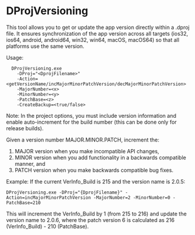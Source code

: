 DProjVersioning
===============

This tool allows you to get or update the app version directly within 
a .dproj file. It ensures synchronization of the app version across 
all targets (ios32, ios64, android, android64, win32, win64, macOS, 
macOS64) so that all platforms use the same version.

Usage: 

```
  DProjVersioning.exe 
    -DProj="<DprojFilename>" 
    -Action=<getVersionName/incMajorMinorPatchVersion/decMajorMinorPatchVersion> 
    -MajorNumber=<x> 
    -MinorNumber=<y> 
    -PatchBase=<z> 
    -CreateBackup=<true/false>
```

Note: In the project options, you must include version information and enable 
auto-increment for the build number (this can be done only for release builds).

Given a version number MAJOR.MINOR.PATCH, increment the:
  1. MAJOR version when you make incompatible API changes,
  2. MINOR version when you add functionality in a backwards compatible manner, and
  3. PATCH version when you make backwards compatible bug fixes.

Example: If the current VerInfo_Build is 215 and the version name is 2.0.5:

```
DProjVersioning.exe -DProj="{DprojFilename}" -Action=incMajorMinorPatchVersion -MajorNumber=2 -MinorNumber=0 -PatchBase=210
```

This will increment the VerInfo_Build by 1 (from 215 to 216) and update the 
version name to 2.0.6, where the patch version 6 is calculated as 
216 (VerInfo_Build) - 210 (PatchBase).